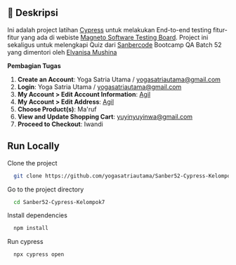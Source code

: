 ## 🚀 Deskripsi
Ini adalah project latihan [Cypress](https://www.cypress.io/) untuk melakukan End-to-end testing fitur-fitur yang ada di webiste [Magneto Software Testing Board](https://magento.softwaretestingboard.com/). Project ini sekaligus untuk melengkapi Quiz dari [Sanbercode](https://sanbercode.com/) Bootcamp QA Batch 52 yang dimentori oleh [Elvanisa Mushina](https://github.com/elvanisa)

**Pembagian Tugas**
1.  **Create an Account**: Yoga Satria Utama / yogasatriautama@gmail.com
2.  **Login**: Yoga Satria Utama / yogasatriautama@gmail.com
3.  **My Account > Edit Account Information**: [Agil](https://github.com/AgilPriantama)
4.  **My Account > Edit Address**: [Agil](https://github.com/AgilPriantama)
5.  **Choose Product(s)**: Ma'ruf
6.  **View and Update Shopping Cart**: yuyinyuyinwa@gmail.com
7.  **Proceed to Checkout**: Iwandi


## Run Locally

Clone the project

```bash
  git clone https://github.com/yogasatriautama/Sanber52-Cypress-Kelompok7.git
```

Go to the project directory

```bash
  cd Sanber52-Cypress-Kelompok7
```

Install dependencies

```bash
  npm install
```

Run cypress

```bash
  npx cypress open
```

